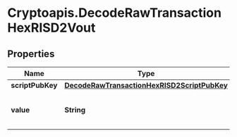 # Cryptoapis.DecodeRawTransactionHexRISD2Vout

## Properties

Name | Type | Description | Notes
------------ | ------------- | ------------- | -------------
**scriptPubKey** | [**DecodeRawTransactionHexRISD2ScriptPubKey**](DecodeRawTransactionHexRISD2ScriptPubKey.md) |  | 
**value** | **String** | Represents the sent/received amount. | [optional] 


